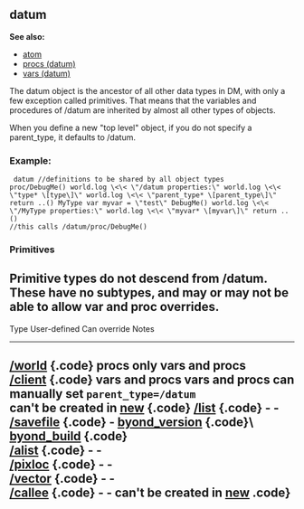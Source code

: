 ## datum
**See also:**
*   [atom](/ref/atom.md) 
*   [procs (datum)](/ref/datum/proc.md) 
*   [vars (datum)](/ref/datum/var.md) 


The datum object is the ancestor of all other data types in DM,
with only a few exception called primitives. That means that the
variables and procedures of /datum are inherited by almost all other
types of objects. 

When you define a new \"top level\" object,
if you do not specify a parent_type, it defaults to /datum.
### Example:

```
 datum //definitions to be shared by all object types
proc/DebugMe() world.log \<\< \"/datum properties:\" world.log \<\<
\"type* \[type\]\" world.log \<\< \"parent_type* \[parent_type\]\"
return ..() MyType var myvar = \"test\" DebugMe() world.log \<\<
\"/MyType properties:\" world.log \<\< \"myvar* \[myvar\]\" return ..()
//this calls /datum/proc/DebugMe() 
```

### Primitives


Primitive types do not descend from /datum. These have no
subtypes, and may or may not be able to allow var and proc overrides.
  -------------------------------------------------------------------------------------------------------------------------------------
  Type                             User-defined      Can override                                            Notes
  -------------------------------- ----------------- ------------------------------------------------------- --------------------------
  [/world](/ref/world.md) {.code}         procs only        vars and procs                                          
  [/client](/ref/client.md) {.code}       vars and procs    vars and procs                                          can manually set
                                                                                                             `parent_type=/datum`\
                                                                                                             can\'t be created in
                                                                                                             [new](/ref/proc/new.md) {.code}
  [/list](/ref/list.md) {.code}           \-                \-                                                      
  [/savefile](/ref/savefile.md) {.code}   \-                [byond_version](/ref/savefile/var/byond_version.md) {.code}\   
                                                     [byond_build](/ref/savefile/var/byond_build.md) {.code}        
  [/alist](/ref/alist.md) {.code}         \-                \-                                                      
  [/pixloc](/ref/pixloc.md) {.code}       \-                \-                                                      
  [/vector](/ref/vector.md) {.code}       \-                \-                                                      
  [/callee](/ref/pixloc.md) {.code}       \-                \-                                                      can\'t be created in
                                                                                                             [new](/ref/proc/new.md) .code}
  -------------------------------------------------------------------------------------------------------------------------------------